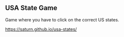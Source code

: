 ## USA State Game

Game where you have to click on the correct US states.

https://saturn.github.io/usa-states/
